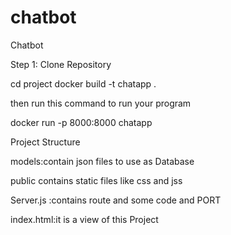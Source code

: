 # chatbot
Chatbot

Step 1: Clone Repository


cd project 
docker build -t chatapp .


then run this command  to  run your program 

docker run -p 8000:8000 chatapp







Project Structure


models:contain json files to use as Database

public contains static files like css and jss


Server.js :contains route and some code and PORT


index.html:it is a view of this Project
